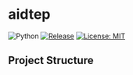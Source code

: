 # aidtep


![Python](https://github.com/gitpython-developers/GitPython/workflows/Python%20package/badge.svg)
[![Release](https://img.shields.io/github/v/release/zeromicro/go-zero.svg?style=flat-square)](https://github.com/YannLee1208/aidtep)
[![License: MIT](https://img.shields.io/badge/License-MIT-yellow.svg)](https://opensource.org/licenses/MIT)


## Project Structure 